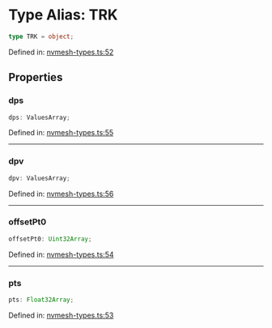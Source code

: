 # Type Alias: TRK

```ts
type TRK = object;
```

Defined in: [nvmesh-types.ts:52](https://github.com/niivue/niivue/blob/main/packages/niivue/src/nvmesh-types.ts#L52)

## Properties

### dps

```ts
dps: ValuesArray;
```

Defined in: [nvmesh-types.ts:55](https://github.com/niivue/niivue/blob/main/packages/niivue/src/nvmesh-types.ts#L55)

---

### dpv

```ts
dpv: ValuesArray;
```

Defined in: [nvmesh-types.ts:56](https://github.com/niivue/niivue/blob/main/packages/niivue/src/nvmesh-types.ts#L56)

---

### offsetPt0

```ts
offsetPt0: Uint32Array;
```

Defined in: [nvmesh-types.ts:54](https://github.com/niivue/niivue/blob/main/packages/niivue/src/nvmesh-types.ts#L54)

---

### pts

```ts
pts: Float32Array;
```

Defined in: [nvmesh-types.ts:53](https://github.com/niivue/niivue/blob/main/packages/niivue/src/nvmesh-types.ts#L53)
